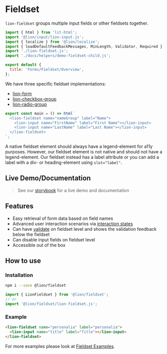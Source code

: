 # Fieldset

`lion-fieldset` groups multiple input fields or other fieldsets together.

```js script
import { html } from 'lit-html';
import '@lion/input/lion-input.js';
import { localize } from '@lion/localize';
import { loadDefaultFeedbackMessages, MinLength, Validator, Required } from '@lion/validate';
import './lion-fieldset.js';
import './docs/helpers/demo-fieldset-child.js';

export default {
  title: 'Forms/Fieldset/Overview',
};
```

We have three specific fieldset implementations:

- [lion-form](?path=/docs/forms-form-overview--page)
- [lion-checkbox-group](?path=/docs/forms-checkbox-group--default-story)
- [lion-radio-group](?path=/docs/forms-radio-group--default-story)

```js story
export const main = () => html`
  <lion-fieldset name="nameGroup" label="Name">
    <lion-input name="FirstName" label="First Name"></lion-input>
    <lion-input name="LastName" label="Last Name"></lion-input>
  </lion-fieldset>
`;
```

A native fieldset element should always have a legend-element for a11y purposes.
However, our fieldset element is not native and should not have a legend-element.
Our fieldset instead has a label attribute or you can add a label with a div- or heading-element using `slot="label"`.

## Live Demo/Documentation

> See our [storybook](http://lion-web-components.netlify.com/?path=/docs/forms-fieldset-overview--page) for a live demo and documentation

## Features

- Easy retrieval of form data based on field names
- Advanced user interaction scenarios via [interaction states](?path=/docs/forms-system-interaction-states--interaction-states)
- Can have [validate](?path=/docs/forms-validation-overview--page) on fieldset level and shows the validation feedback below the fieldset
- Can disable input fields on fieldset level
- Accessible out of the box

## How to use

### Installation

```sh
npm i --save @lion/fieldset
```

```js
import { LionFieldset } from '@lion/fieldset';
// or
import '@lion/fieldset/lion-fieldset.js';
```

### Example

```html
<lion-fieldset name="personalia" label="personalia">
  <lion-input name="title" label="Title"></lion-input>
</lion-fieldset>
```

For more examples please look at [Fieldset Examples](?path=/docs/forms-fieldset-examples--default-story).

